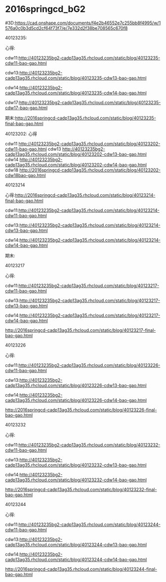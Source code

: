 # 2016springcd_bG2

#3D:https://cad.onshape.com/documents/f4e2b46552e7c255bb8f4995/w/1576a0c0b3d5cd2cf64f73f7/e/7e332d2f38be708565c670f8


40123235:

心得:

cdw11:http://40123235bg2-cadp13ag35.rhcloud.com/static/blog/40123235-cdw11-bao-gao.html

cdw13:http://40123235bg2-cadp13ag35.rhcloud.com/static/blog/40123235-cdw13-bao-gao.html

cdw14:http://40123235bg2-cadp13ag35.rhcloud.com/static/blog/40123235-cdw14-bao-gao.html

cdw17:http://40123235bg2-cadp13ag35.rhcloud.com/static/blog/40123235-cdw17-bao-gao.html

期末:http://2016springcd-cadp13ag35.rhcloud.com/static/blog/40123235-final-bao-gao.html

40123202:
心得

cdw11 http://40123235bg2-cadp13ag35.rhcloud.com/static/blog/40123202-cdw11-bao-gao.html
cdw13 http://40123235bg2-cadp13ag35.rhcloud.com/static/blog/40123202-cdw13-bao-gao.html
cdw14 http://40123235bg2-cadp13ag35.rhcloud.com/static/blog/40123202-cdw14-bao-gao.html
cdw18 http://2016springcd-cadp13ag35.rhcloud.com/static/blog/40123202-cdw18bao-gao.html

40123214

心得:http://2016springcd-cadp13ag35.rhcloud.com/static/blog/40123214-final-bao-gao.html

cdw11:http://40123235bg2-cadp13ag35.rhcloud.com/static/blog/40123214-cdw11-bao-gao.html

cdw13:http://40123235bg2-cadp13ag35.rhcloud.com/static/blog/40123214-cdw13-bao-gao.html

cdw14:http://40123235bg2-cadp13ag35.rhcloud.com/static/blog/40123214-cdw14-bao-gao.html

期末:

40123217

心得:

cdw11:http://40123235bg2-cadp13ag35.rhcloud.com/static/blog/40123217-cdw11-bao-gao.html

cdw13:http://40123235bg2-cadp13ag35.rhcloud.com/static/blog/40123217-cdw13-bao-gao.html

cdw14:http://40123235bg2-cadp13ag35.rhcloud.com/static/blog/40123217-cdw14-bao-gao.html

http://2016springcd-cadp13ag35.rhcloud.com/static/blog/40123217-final-bao-gao.html

40123226

心得:

cdw11:http://40123235bg2-cadp13ag35.rhcloud.com/static/blog/40123226-cdw11-bao-gao.html

cdw13:http://40123235bg2-cadp13ag35.rhcloud.com/static/blog/40123226-cdw13-bao-gao.html

cdw14:http://40123235bg2-cadp13ag35.rhcloud.com/static/blog/40123226-cdw14-bao-gao.html

http://2016springcd-cadp13ag35.rhcloud.com/static/blog/40123226-final-bao-gao.html

40123232

心得:

cdw11:http://40123235bg2-cadp13ag35.rhcloud.com/static/blog/40123232-cdw11-bao-gao.html

cdw13:http://40123235bg2-cadp13ag35.rhcloud.com/static/blog/40123232-cdw13-bao-gao.html

cdw14:http://40123235bg2-cadp13ag35.rhcloud.com/static/blog/40123232-cdw14-bao-gao.html

http://2016springcd-cadp13ag35.rhcloud.com/static/blog/40123232-final-bao-gao.html

40123244

心得:

cdw11:http://40123235bg2-cadp13ag35.rhcloud.com/static/blog/40123244-cdw11-bao-gao.html

cdw13:http://40123235bg2-cadp13ag35.rhcloud.com/static/blog/40123244-cdw13-bao-gao.html

cdw14:http://40123235bg2-cadp13ag35.rhcloud.com/static/blog/40123244-cdw14-bao-gao.html

http://2016springcd-cadp13ag35.rhcloud.com/static/blog/40123244-final-bao-gao.html